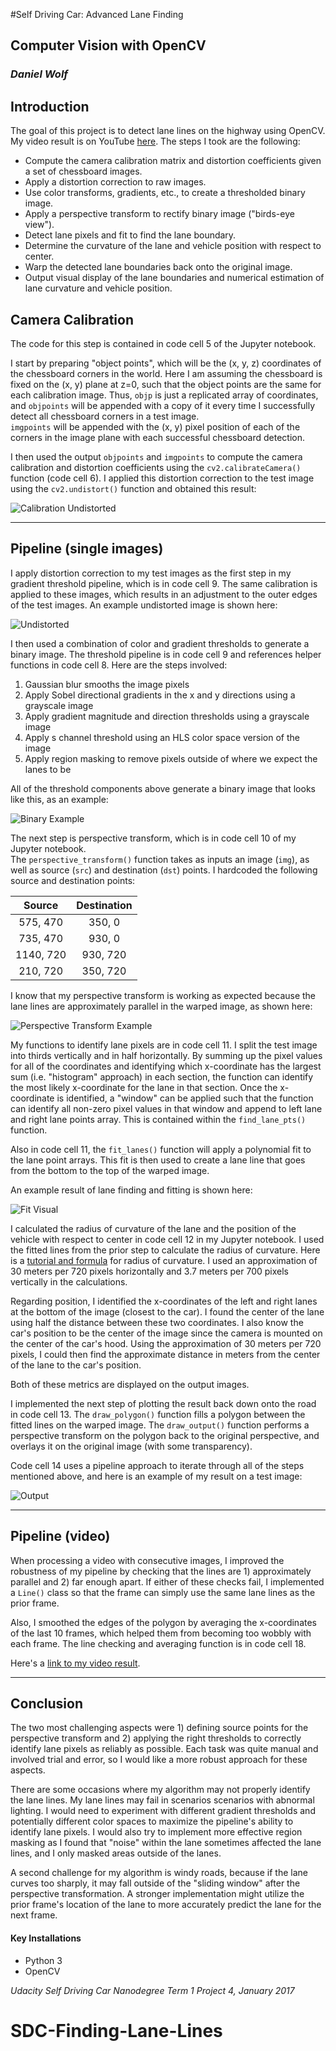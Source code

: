 #Self Driving Car: Advanced Lane Finding

## Computer Vision with OpenCV

### *Daniel Wolf*

## **Introduction**

The goal of this project is to detect lane lines on the highway using OpenCV.
My video result is on YouTube [here](https://www.youtube.com/watch?v=kC3Ez4lvkbI).
The steps I took are the following:

* Compute the camera calibration matrix and distortion coefficients given a set of chessboard images.
* Apply a distortion correction to raw images.
* Use color transforms, gradients, etc., to create a thresholded binary image.
* Apply a perspective transform to rectify binary image ("birds-eye view").
* Detect lane pixels and fit to find the lane boundary.
* Determine the curvature of the lane and vehicle position with respect to center.
* Warp the detected lane boundaries back onto the original image.
* Output visual display of the lane boundaries and numerical estimation of lane curvature and vehicle position.

[//]: # (Image References)

[image1]: ./examples/chessboard_undistorted.jpg "Calibration Undistorted"
[image2]: ./examples/undistorted_test2.jpg "Undistorted"
[image3]: ./examples/binary_test2.jpg "Binary Example"
[image4]: ./examples/warped_test2.jpg "Perspective Transform Example"
[image5]: ./examples/fitlines_test2.jpg "Fit Visual"
[image6]: ./examples/output_test2.jpg "Output"
[video1]: ./project_video_output.mp4 "Video"


## **Camera Calibration**

The code for this step is contained in code cell 5 of the Jupyter notebook.  

I start by preparing "object points", which will be the (x, y, z) coordinates 
of the chessboard corners in the world. Here I am assuming the chessboard is 
fixed on the (x, y) plane at z=0, such that the object points are the same for 
each calibration image.  Thus, `objp` is just a replicated array of coordinates, 
and `objpoints` will be appended with a copy of it every time I successfully 
detect all chessboard corners in a test image.  
`imgpoints` will be appended with the (x, y) pixel position of each of the 
corners in the image plane with each successful chessboard detection.  

I then used the output `objpoints` and `imgpoints` to compute the camera 
calibration and distortion coefficients using the `cv2.calibrateCamera()` 
function (code cell 6).  I applied this distortion correction to the test 
image using the `cv2.undistort()` function and obtained this result: 

![Calibration Undistorted][image1]

---

## **Pipeline (single images)**

I apply distortion correction to my test images as the first step in my gradient threshold pipeline,
which is in code cell 9. The same calibration is applied to these images, which results in an 
adjustment to the outer edges of the test images. An example undistorted image is shown here:

![Undistorted][image2]

I then used a combination of color and gradient thresholds to generate a binary image. The threshold pipeline is 
in code cell 9 and references helper functions in code cell 8. Here are the steps involved:

1) Gaussian blur smooths the image pixels
2) Apply Sobel directional gradients in the x and y directions using a grayscale image
3) Apply gradient magnitude and direction thresholds using a grayscale image
4) Apply s channel threshold using an HLS color space version of the image
5) Apply region masking to remove pixels outside of where we expect the lanes to be

All of the threshold components above generate a binary image that looks like this, as an example:

![Binary Example][image3]

The next step is perspective transform, which is in code cell 10 of my Jupyter notebook.  
The `perspective_transform()` function takes as inputs an image (`img`), as well 
as source (`src`) and destination (`dst`) points.  I hardcoded the following source 
and destination points:


| Source        | Destination   | 
|:-------------:|:-------------:| 
| 575, 470      | 350, 0        | 
| 735, 470      | 930, 0        |
| 1140, 720     | 930, 720      |
| 210, 720      | 350, 720      |

I know that my perspective transform is working as expected because the lane lines are approximately parallel in the warped image, as shown here:

![Perspective Transform Example][image4]

My functions to identify lane pixels are in code cell 11. I split the test image into thirds vertically
and in half horizontally. By summing up the pixel values for all of the coordinates and
identifying which x-coordinate has the largest sum (i.e. "histogram" approach) in each section,
the function can identify the most likely x-coordinate for the lane in that section. Once the x-coordinate 
is identified, a "window" can be applied such that the function can identify all non-zero pixel 
values in that window and append to left lane and right lane points array. This is contained within the 
`find_lane_pts()` function.

Also in code cell 11, the `fit_lanes()` function will apply a polynomial fit to the lane point arrays.
This fit is then used to create a lane line that goes from the bottom to the top of the warped image.

An example result of lane finding and fitting is shown here:

![Fit Visual][image5]

I calculated the radius of curvature of the lane and the position of the vehicle with respect to center
in code cell 12 in my Jupyter notebook. I used the fitted lines from the prior step
to calculate the radius of curvature. Here is a 
[tutorial and formula](http://www.intmath.com/applications-differentiation/8-radius-curvature.php) 
for radius of curvature. 
I used an approximation of 30 meters per 720 pixels horizontally and 3.7 meters per 700 pixels vertically
in the calculations.

Regarding position, I identified the x-coordinates of the left and right lanes at the bottom of the image 
(closest to the car). I found the center of the lane using half the distance
between these two coordinates. I also know the car's position to be the center of the image since the 
camera is mounted on the center of the car's hood. Using the approximation of 30 meters per 720 pixels,
I could then find the approximate distance in meters from the center of the lane to the car's position.

Both of these metrics are displayed on the output images.

I implemented the next step of plotting the result back down onto the road in code cell 13.  The `draw_polygon()` function fills a polygon between the fitted lines
on the warped image. The `draw_output()` function performs a perspective transform on the polygon back to 
the original perspective, and overlays it on the original image (with some transparency).

Code cell 14 uses a pipeline approach to iterate through all of the steps mentioned above, and here is an example of my result on a test image:

![Output][image6]

---

## **Pipeline (video)**

When processing a video with consecutive images, I improved the robustness of my pipeline by checking
that the lines are 1) approximately parallel and 2) far enough apart. If either of these checks fail,
I implemented a `Line()` class so that the frame can simply use the same lane lines as the prior frame. 

Also, I smoothed the edges of the polygon by averaging the x-coordinates of the last 10 frames, which 
helped them from becoming too wobbly with each frame. The line checking and averaging function 
is in code cell 18.

Here's a [link to my video result](https://youtu.be/kC3Ez4lvkbI).

---

## **Conclusion**

The two most challenging aspects were 1) defining source points for the perspective transform and 2) applying
the right thresholds to correctly identify lane pixels as reliably as possible. Each task was quite manual
and involved trial and error, so I would like a more robust approach for these aspects.

There are some occasions where my algorithm may not properly identify the lane lines. My lane lines may fail
in scenarios scenarios with abnormal lighting. I 
would need to experiment with different gradient thresholds and potentially different color spaces to 
maximize the pipeline's ability to identify lane pixels. I would also try to implement more effective 
region masking as I found that "noise" within the lane sometimes affected the lane lines, and I only 
masked areas outside of the lanes.

A second challenge for my algorithm is windy roads, because if the lane curves too sharply, 
it may fall outside of the "sliding window" after the perspective transformation. A stronger
implementation might utilize the prior frame's location of the lane to more accurately predict
the lane for the next frame.

#### Key Installations

* Python 3
* OpenCV

*Udacity Self Driving Car Nanodegree Term 1 Project 4, January 2017*
# SDC-Finding-Lane-Lines
